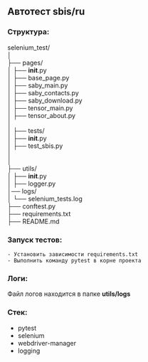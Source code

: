 ## Автотест sbis/ru

### Структура:
selenium_test/  
│  
├── pages/  
│   ├── __init__.py  
│   ├── base_page.py  
│   ├── saby_main.py  
│   ├── saby_contacts.py  
│   ├── saby_download.py  
│   ├── tensor_main.py  
│   ├── tensor_about.py  
│    
│
├── tests/  
│   ├── __init__.py  
│   ├── test_sbis.py  
│     
│  
├── utils/  
│   ├── __init__.py  
│   ├── logger.py  
│── logs/  
│       └── selenium_tests.log  
├── conftest.py        
├── requirements.txt    
├── README.md 


 ### Запуск тестов:
    
    - Установить зависимости requirements.txt
    - Выполнить команду pytest в корне проекта
  

 ### Логи:

   Файл логов находится в папке **utils/logs**

 ### Стек:
   - pytest
   - selenium
   - webdriver-manager
   - logging
